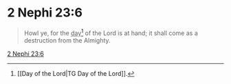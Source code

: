 # 2 Nephi 23:6

> Howl ye, for the <u>day</u>[^a] of the Lord is at hand; it shall come as a destruction from the Almighty.

[2 Nephi 23:6](https://www.churchofjesuschrist.org/study/scriptures/bofm/2-ne/23?lang=eng&id=p6#p6)


[^a]: [[Day of the Lord|TG Day of the Lord]].  
